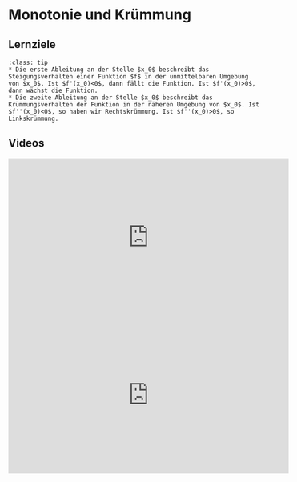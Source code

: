 # Monotonie und Krümmung

## Lernziele

```{admonition} Lernziele 
:class: tip
* Die erste Ableitung an der Stelle $x_0$ beschreibt das Steigungsverhalten einer Funktion $f$ in der unmittelbaren Umgebung von $x_0$. Ist $f'(x_0)<0$, dann fällt die Funktion. Ist $f'(x_0)>0$, dann wächst die Funktion.
* Die zweite Ableitung an der Stelle $x_0$ beschreibt das Krümmungsverhalten der Funktion in der näheren Umgebung von $x_0$. Ist $f''(x_0)<0$, so haben wir Rechtskrümmung. Ist $f''(x_0)>0$, so Linkskrümmung.
```

## Videos

<iframe width="560" height="315" src="https://www.youtube.com/embed/R0zBCociKiI" title="YouTube video player" frameborder="0" allow="accelerometer; autoplay; clipboard-write; encrypted-media; gyroscope; picture-in-picture; web-share" allowfullscreen></iframe>

<iframe width="560" height="315" src="https://www.youtube.com/embed/a1QIlo7Xf_A" title="YouTube video player" frameborder="0" allow="accelerometer; autoplay; clipboard-write; encrypted-media; gyroscope; picture-in-picture; web-share" allowfullscreen></iframe>